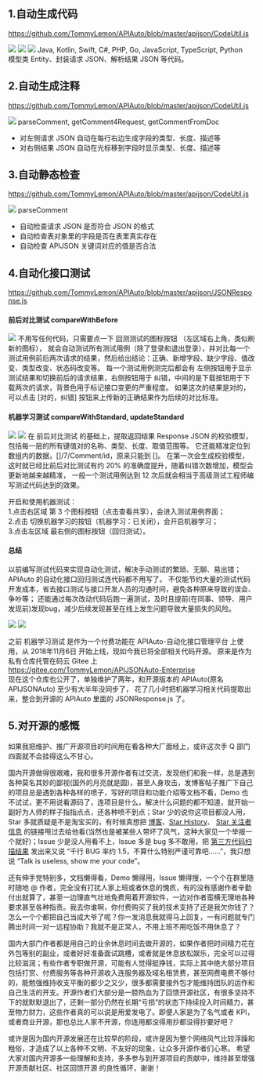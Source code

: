 ## 1.自动生成代码
https://github.com/TommyLemon/APIAuto/blob/master/apijson/CodeUtil.js

![](https://github.com/TommyLemon/StaticResources/blob/master/APIAuto/APIAuto_generate_code_4_request_json.png?raw=true)
![](https://github.com/TommyLemon/StaticResources/blob/master/APIAuto/APIAuto_generate_code_4_entity.png?raw=true)
![](https://github.com/TommyLemon/StaticResources/blob/master/APIAuto/APIAuto_generate_code_4_response_json.png?raw=true)
Java, Kotlin, Swift, C#, PHP, Go, JavaScript, TypeScript, Python <br />
模型类 Entity、封装请求 JSON、解析结果 JSON 等代码。

## 2.自动生成注释
https://github.com/TommyLemon/APIAuto/blob/master/apijson/CodeUtil.js

![](https://github.com/TommyLemon/StaticResources/blob/master/APIAuto/APIAuto_generate_comment_4_request_and_response.png?raw=true)
parseComment, getComment4Request, getCommentFromDoc <br />
* 对左侧请求 JSON 自动在每行右边生成字段的类型、长度、描述等
* 对右侧结果 JSON 自动在光标移到字段时显示类型、长度、描述等

## 3.自动静态检查 
https://github.com/TommyLemon/APIAuto/blob/master/apijson/CodeUtil.js

![](https://github.com/TommyLemon/StaticResources/blob/master/APIAuto/APIAuto_static_checking.png?raw=true)
parseComment <br />
* 自动检查请求 JSON 是否符合 JSON 的格式
* 自动检查表对象里的字段是否在表里真实存在
* 自动检查 APIJSON 关键词对应的值是否合法

## 4.自动化接口测试
https://github.com/TommyLemon/APIAuto/blob/master/apijson/JSONResponse.js

#### 前后对比测试  compareWithBefore
![](https://github.com/TommyLemon/StaticResources/blob/master/APIAuto/APIAuto_test_compare_with_before.png?raw=true)
不用写任何代码，只需要点一下 回测测试的图标按钮 （左区域右上角，类似刷新的图标），
就会自动测试所有测试用例（除了登录和退出登录），并对比每一个测试用例前后两次请求的结果，然后给出结论：正确、新增字段、缺少字段、值改变、类型改变、状态码改变等。
每一个测试用例测完后都会有 左侧按钮用于显示测试结果和切换前后的请求结果，右侧按钮用于 纠错，中间的是下载按钮用于下载两次的请求，背景色用于标记接口变更的严重程度。
如果这次的结果是对的，可以点击 [对的，纠错] 按钮来上传新的正确结果作为后续的对比标准。

#### 机器学习测试  compareWithStandard, updateStandard
![](https://github.com/TommyLemon/StaticResources/blob/master/APIAuto/APIAuto_test_machine_learning.png?raw=true) 
![](https://github.com/TommyLemon/StaticResources/blob/master/APIAuto/APIAuto_machine_learning_design.jpg?raw=true) 
在 前后对比测试 的基础上，提取返回结果 Response JSON 的校验模型，包括每一层的所有键值对的名称、类型、长度、取值范围等。
它还能精准定位到数组内的数据，[]/7/Comment/id，原来只能到 []。
在第一次会生成校验模型，这时就已经比前后对比测试有约 20% 的准确度提升，随着纠错次数增加，模型会更新地越来越精准，
一般一个测试用例达到 12 次后就会相当于高级测试工程师编写测试代码达到的效果。

开启和使用机器测试：<br />
1.点击右区域 第 3 个图标按钮（点击查看共享），会进入测试用例界面；<br />
2.点击 切换机器学习的按钮（机器学习：已关闭），会开启机器学习；<br />
3.点击左区域 最右侧的图标按钮（回归测试）。

#### 总结
以前编写测试代码来实现自动化测试，解决手动测试的繁琐、无聊、易出错；APIAuto 的自动化接口回归测试连代码都不用写了。
不仅能节约大量的测试代码开发成本，省去接口测试与接口开发人员的沟通时间，避免各种原来导致的误会、争吵等；
还能通过每次改动代码后跑一遍测试，及时且提前(在同事、领导、用户发现前)发现bug，减少后续发现甚至在线上发生问题导致大量损失的风险。

![](https://github.com/TommyLemon/StaticResources/blob/master/APIAuto/APIJSONAuto_Enterprise_Git_Commit_About_Mathine_Learning.png?raw=true)
![](https://github.com/TommyLemon/StaticResources/blob/master/APIAuto/APIJSON_Server_Enterprise_Git_Commit_About_Machine_Learning.png?raw=true)

之前 机器学习测试 是作为一个付费功能在 APIAuto-自动化接口管理平台 上使用，从 2018年11月6日 开始上线，现如今我已将全部相关代码开源。
原来是作为私有仓库托管在码云 Gitee 上 <br />
https://gitee.com/TommyLemon/APIJSONAuto-Enterprise  <br />
现在这个仓库也公开了，单独维护了两年，和开源版本的 APIAuto(原名 APIJSONAuto) 至少有大半年没同步了，
花了几小时把机器学习相关代码提取出来，整合到开源的 APIAuto 里面的 JSONResponse.js 了。

## 5.对开源的感慨
如果我把维护、推广开源项目的时间用在看各种大厂面经上，或许这次手 Q 部门四面就不会挂得这么不甘心。

国内开源做得很艰难，我和很多开源作者有过交流，发现他们和我一样，总是遇到各种莫名其妙的鄙视(国外的月亮就是圆)，甚至人身攻击，发博客帖子推广下自己的项目总是遇到各种各样的喷子，写好的项目和功能介绍等文档不看，Demo 也不试试，更不用说看源码了，连项目是什么，解决什么问题的都不知道，就开始一副好为人师的样子指指点点，还各种喷不到点；Star 少的说你这项目都没人用，Star 多就质疑是不是淘宝买的，有时候真想把 [博客](https://my.oschina.net/tommylemon)、[Star History](https://star-history.t9t.io/#APIJSON/APIJSON)、 [Star 关注者信息](https://haochuan9421.github.io/stargazers/#/) 的链接甩过去给他看(当然也是被某些人带坏了风气，这种大家见一个举报一个就好)；Issue 少是没人用看不上，Issue 多是 bug 多不敢用，把 [第三方代码扫描结果](https://github.com/APIJSON/APIJSON/issues/48) 发出来又说 “千行 BUG 率约 1.5，不算什么特别严谨可靠吧……”，我只想说 “Talk is useless, show me your code”。

还有伸手党特别多，文档懒得看，Demo 懒得用，Issue 懒得搜，一个个在群里随时随地 @ 作者，完全没有打扰人家上班或者休息的愧疚，有的没有感谢作者辛勤付出就算了，甚至一边理直气壮地免费用着开源软件，一边对作者蛮横无理地各种要求甚至各种指责。我去你谁啊，你付费购买了我的技术支持了还是我欠你钱了？怎么一个个都把自己当成大爷了呢？你一发消息我就得马上回复，一有问题就专门腾出时间一对一远程协助？我就不是正常人，不用上班不用吃饭不用休息了？

国内大部门作者都是用自己的业余休息时间去做开源的，如果作者把时间精力花在外包等别的副业，或者好好准备面试跳槽，或者就是休息放松娱乐，完全可以过得比较滋润；有些作者专职做开源，可能有人觉得挺挣钱，实际上其中绝大部分项目包括打赏、付费服务等各种开源收入连服务器及域名租赁费，甚至网费电费不够付的，能勉强维持收支平衡的都少之又少，很多都需要接外包才能维持团队的运作和自己生活的开支。开源作者们大部分是一腔热血为了回馈开源社区，有很多坚持不下的就默默退出了，还剩一部分仍然在长期“亏损”的状态下持续投入时间精力，甚至物力财力，这些作者真的可以说是用爱发电了。即便人家是为了名气或者 KPI，或者商业开源，那也总比人家不开源，你连用都没得用抄都没得抄要好吧？

或许是因为国内开源发展还在比较早的阶段，或许是因为整个网络风气比较浮躁和粗俗，才造成了以上各种不文明、不友好的现象，让众多开源作者们心寒。
希望大家对国内开源多一些理解和支持，多多参与到开源项目的贡献中，维持甚至增强 开源贡献社区、社区回馈开源 的良性循环，谢谢！
